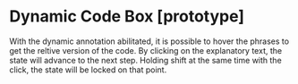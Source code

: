 # Dynamic Code Box [prototype]

With the dynamic annotation abilitated, it is possible to hover the phrases to get the reltive version of the code.
By clicking on the explanatory text, the state will advance to the next step.
Holding shift at the same time with the click, the state will be locked on that point.
